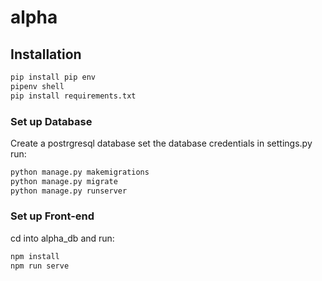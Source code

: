 # alpha
## Installation
```bash
pip install pip env
pipenv shell
pip install requirements.txt
```
### Set up Database

Create a postrgresql database
set the database credentials in settings.py
run:
```bash
python manage.py makemigrations
python manage.py migrate
python manage.py runserver
```
### Set up Front-end

cd into alpha_db and run:
```bash
npm install
npm run serve
```